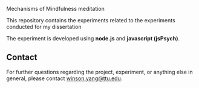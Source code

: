 Mechanisms of Mindfulness meditation

This repository contains the experiments related to the experiments conducted for my dissertation 

The experiment is developed using **node.js** and **javascript (jsPsych)**.

Contact
---
For further questions regarding the project, experiment, or anything else in general, please contact [winson.yang@ttu.edu](winson.yang@ttu.edu).

